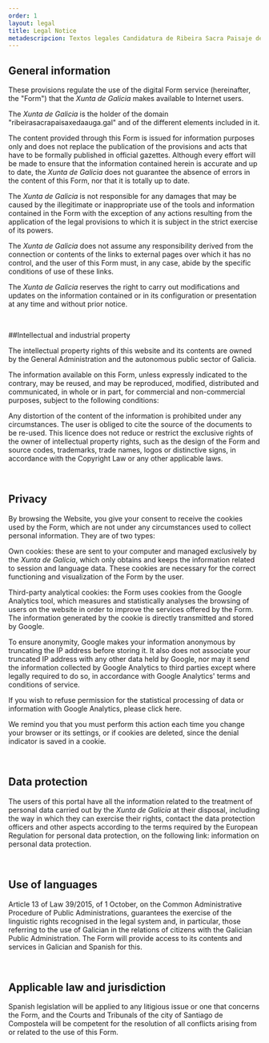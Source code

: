 ```yaml
---
order: 1
layout: legal
title: Legal Notice
metadescripcion: Textos legales Candidatura de Ribeira Sacra Paisaje del Agua a la Lista del Patrimonio Mundial
---
```


## General information

These provisions regulate the use of the digital Form service (hereinafter, the "Form") that the _Xunta de Galicia_ makes available to Internet users.

The _Xunta de Galicia_ is the holder of the domain "ribeirasacrapaisaxedaauga.gal" and of the different elements included in it.

The content provided through this Form is issued for information purposes only and does not replace the publication of the provisions and acts that have to be formally published in official gazettes. Although every effort will be made to ensure that the information contained herein is accurate and up to date, the _Xunta de Galicia_ does not guarantee the absence of errors in the content of this Form, nor that it is totally up to date.

The _Xunta de Galicia_ is not responsible for any damages that may be caused by the illegitimate or inappropriate use of the tools and information contained in the Form with the exception of any actions resulting from the application of the legal provisions to which it is subject in the strict exercise of its powers.

The _Xunta de Galicia_ does not assume any responsibility derived from the connection or contents of the links to external pages over which it has no control, and the user of this Form must, in any case, abide by the specific conditions of use of these links.

The _Xunta de Galicia_ reserves the right to carry out modifications and updates on the information contained or in its configuration or presentation at any time and without prior notice.

<br>

##Intellectual and industrial property

The intellectual property rights of this website and its contents are owned by the General Administration and the autonomous public sector of Galicia.

The information available on this Form, unless expressly indicated to the contrary, may be reused, and may be reproduced, modified, distributed and communicated, in whole or in part, for commercial and non-commercial purposes, subject to the following conditions:

Any distortion of the content of the information is prohibited under any circumstances.
The user is obliged to cite the source of the documents to be re-used.
This licence does not reduce or restrict the exclusive rights of the owner of intellectual property rights, such as the design of the Form and source codes, trademarks, trade names, logos or distinctive signs, in accordance with the Copyright Law or any other applicable laws.

<br>

## Privacy

By browsing the Website, you give your consent to receive the cookies used by the Form, which are not under any circumstances used to collect personal information. They are of two types:

Own cookies: these are sent to your computer and managed exclusively by the _Xunta de Galicia_, which only obtains and keeps the information related to session and language data. These cookies are necessary for the correct functioning and visualization of the Form by the user.

Third-party analytical cookies: the Form uses cookies from the Google Analytics tool, which measures and statistically analyses the browsing of users on the website in order to improve the services offered by the Form. The information generated by the cookie is directly transmitted and stored by Google.

To ensure anonymity, Google makes your information anonymous by truncating the IP address before storing it. It also does not associate your truncated IP address with any other data held by Google, nor may it send the information collected by Google Analytics to third parties except where legally required to do so, in accordance with Google Analytics' terms and conditions of service.

If you wish to refuse permission for the statistical processing of data or information with Google Analytics, please click here.

We remind you that you must perform this action each time you change your browser or its settings, or if cookies are deleted, since the denial indicator is saved in a cookie.

<br>

## Data protection

The users of this portal have all the information related to the treatment of personal data carried out by the _Xunta de Galicia_ at their disposal, including the way in which they can exercise their rights, contact the data protection officers and other aspects according to the terms required by the European Regulation for personal data protection, on the following link: information on personal data protection.

<br>

## Use of languages

Article 13 of Law 39/2015, of 1 October, on the Common Administrative Procedure of Public Administrations, guarantees the exercise of the linguistic rights recognised in the legal system and, in particular, those referring to the use of Galician in the relations of citizens with the Galician Public Administration. The Form will provide access to its contents and services in Galician and Spanish for this.

<br>

## Applicable law and jurisdiction

Spanish legislation will be applied to any litigious issue or one that concerns the Form, and the Courts and Tribunals of the city of Santiago de Compostela will be competent for the resolution of all conflicts arising from or related to the use of this Form.
